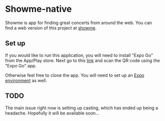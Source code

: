 # Showme-native

Showme is app for finding great concerts from around the web. You can find a web version of this project at [showme](https://www.showme.band).

## Set up

If you would like to run this application, you will need to install "Expo Go" from the App/Play store. Next go to this [link](https://expo.io/@samwise__/projects/showme) and scan the QR code using the "Expo Go" app.

Otherwise feel free to clone the app. You will need to set up an [Expo environment](https://docs.expo.io/get-started/installation/) as well.

## TODO

The main issue right now is setting up casting, which has ended up being a headache. Hopefully it will be available soon...
